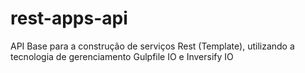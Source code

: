 # rest-apps-api
API Base para a construção de serviços Rest (Template), utilizando a tecnologia de gerenciamento Gulpfile IO e Inversify IO
